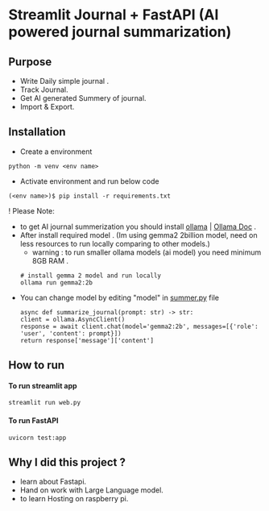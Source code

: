 # Streamlit Journal + FastAPI (AI powered journal summarization) 

## Purpose
* Write Daily simple journal . 
* Track Journal.
* Get AI generated Summery of journal.
* Import & Export. 

## Installation 
* Create a environment 
```
python -m venv <env name>
```
* Activate environment and run below code
```
(<env name>)$ pip install -r requirements.txt
```
 ! Please Note:
  * to get AI journal summerization you should install [ollama](https://ollama.com/) | [Ollama Doc](https://github.com/ollama/ollama) .
  * After install required model . (Im using gemma2 2billion model, need on less resources to run locally comparing to other models.)
  	* warning : to run smaller ollama models (ai model) you need minimum 8GB RAM .  	
    ```
    # install gemma 2 model and run locally
    ollama run gemma2:2b
    ```
  * You can change model by editing "model" in [summer.py](summer.py) file
    ```
    async def summarize_journal(prompt: str) -> str:
    client = ollama.AsyncClient()
    response = await client.chat(model='gemma2:2b', messages=[{'role': 'user', 'content': prompt}])
    return response['message']['content']
    ```


## How to run

#### To run streamlit app
```
streamlit run web.py 
```
#### To run FastAPI
```
uvicorn test:app
```

## Why I did this project ?
* learn about Fastapi.
* Hand on work with Large Language model.
* to learn Hosting on raspberry pi.


